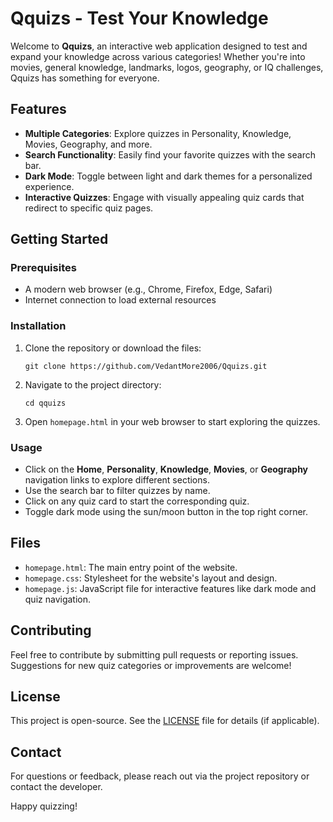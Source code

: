 # Qquizs - Test Your Knowledge

Welcome to **Qquizs**, an interactive web application designed to test and expand your knowledge across various categories! Whether you're into movies, general knowledge, landmarks, logos, geography, or IQ challenges, Qquizs has something for everyone.

## Features
- **Multiple Categories**: Explore quizzes in Personality, Knowledge, Movies, Geography, and more.
- **Search Functionality**: Easily find your favorite quizzes with the search bar.
- **Dark Mode**: Toggle between light and dark themes for a personalized experience.
- **Interactive Quizzes**: Engage with visually appealing quiz cards that redirect to specific quiz pages.

## Getting Started

### Prerequisites
- A modern web browser (e.g., Chrome, Firefox, Edge, Safari)
- Internet connection to load external resources

### Installation
1. Clone the repository or download the files:
   ```
   git clone https://github.com/VedantMore2006/Qquizs.git
   ```
2. Navigate to the project directory:
   ```
   cd qquizs
   ```
3. Open `homepage.html` in your web browser to start exploring the quizzes.

### Usage
- Click on the **Home**, **Personality**, **Knowledge**, **Movies**, or **Geography** navigation links to explore different sections.
- Use the search bar to filter quizzes by name.
- Click on any quiz card to start the corresponding quiz.
- Toggle dark mode using the sun/moon button in the top right corner.

## Files
- `homepage.html`: The main entry point of the website.
- `homepage.css`: Stylesheet for the website's layout and design.
- `homepage.js`: JavaScript file for interactive features like dark mode and quiz navigation.

## Contributing
Feel free to contribute by submitting pull requests or reporting issues. Suggestions for new quiz categories or improvements are welcome!

## License
This project is open-source. See the [LICENSE](LICENSE) file for details (if applicable).

## Contact
For questions or feedback, please reach out via the project repository or contact the developer.

Happy quizzing!
